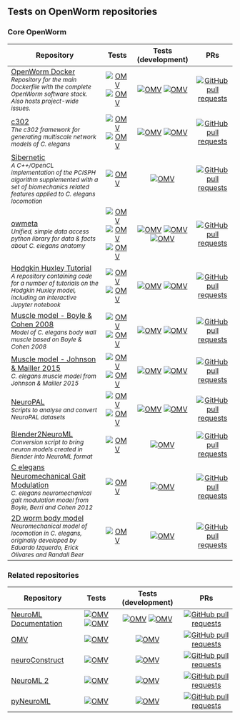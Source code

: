 
## Tests on OpenWorm repositories

### Core OpenWorm

| Repository | Tests | Tests (development) | PRs |
|----------|:------:|:------:|:------:|
| <a href="https://github.com/openworm/OpenWorm">OpenWorm Docker</a><br/><i><sup>Repository for the main Dockerfile with the complete OpenWorm software stack. Also hosts project-wide issues.</sup></i> |  [![OMV](https://github.com/openworm/OpenWorm/actions/workflows/docker-image.yml/badge.svg)](https://github.com/openworm/OpenWorm/actions/workflows/docker-image.yml)   [![OMV](https://github.com/openworm/OpenWorm/actions/workflows/docker-image-quickrun.yml/badge.svg)](https://github.com/openworm/OpenWorm/actions/workflows/docker-image-quickrun.yml)   |   [![OMV](https://github.com/openworm/OpenWorm/actions/workflows/docker-image.yml/badge.svg?branch=development)](https://github.com/openworm/OpenWorm/actions/workflows/docker-image.yml)   [![OMV](https://github.com/openworm/OpenWorm/actions/workflows/docker-image-quickrun.yml/badge.svg?branch=development)](https://github.com/openworm/OpenWorm/actions/workflows/docker-image-quickrun.yml)  |  [![GitHub pull requests](https://img.shields.io/github/issues-pr/openworm/OpenWorm)](https://github.com/openworm/OpenWorm/pulls) | 
| <a href="https://github.com/openworm/c302">c302</a><br/><i><sup>The c302 framework for generating multiscale network models of C. elegans</sup></i> |  [![OMV](https://github.com/openworm/c302/actions/workflows/ci.yml/badge.svg)](https://github.com/openworm/c302/actions/workflows/ci.yml)   [![OMV](https://github.com/openworm/c302/actions/workflows/non_omv.yml/badge.svg)](https://github.com/openworm/c302/actions/workflows/non_omv.yml)   |   [![OMV](https://github.com/openworm/c302/actions/workflows/ci.yml/badge.svg?branch=development)](https://github.com/openworm/c302/actions/workflows/ci.yml)   [![OMV](https://github.com/openworm/c302/actions/workflows/non_omv.yml/badge.svg?branch=development)](https://github.com/openworm/c302/actions/workflows/non_omv.yml)  |  [![GitHub pull requests](https://img.shields.io/github/issues-pr/openworm/c302)](https://github.com/openworm/c302/pulls) | 
| <a href="https://github.com/openworm/sibernetic">Sibernetic</a><br/><i><sup>A C++/OpenCL implementation of the PCISPH algorithm supplemented with a set of biomechanics related features applied to C. elegans locomotion</sup></i> |  [![OMV](https://github.com/openworm/sibernetic/actions/workflows/ci-build.yml/badge.svg)](https://github.com/openworm/sibernetic/actions/workflows/ci-build.yml)   |   [![OMV](https://github.com/openworm/sibernetic/actions/workflows/ci-build.yml/badge.svg?branch=development)](https://github.com/openworm/sibernetic/actions/workflows/ci-build.yml)  |  [![GitHub pull requests](https://img.shields.io/github/issues-pr/openworm/sibernetic)](https://github.com/openworm/sibernetic/pulls) | 
| <a href="https://github.com/openworm/owmeta">owmeta</a><br/><i><sup>Unified, simple data access python library for data & facts about C. elegans anatomy</sup></i> |  [![OMV](https://github.com/openworm/owmeta/actions/workflows/scheduled-master-build.yml/badge.svg)](https://github.com/openworm/owmeta/actions/workflows/scheduled-master-build.yml)   [![OMV](https://github.com/openworm/owmeta/actions/workflows/scheduled-dev-build.yml/badge.svg)](https://github.com/openworm/owmeta/actions/workflows/scheduled-dev-build.yml)   [![OMV](https://github.com/openworm/owmeta/actions/workflows/dev-test.yml/badge.svg)](https://github.com/openworm/owmeta/actions/workflows/dev-test.yml)   |   [![OMV](https://github.com/openworm/owmeta/actions/workflows/scheduled-master-build.yml/badge.svg?branch=development)](https://github.com/openworm/owmeta/actions/workflows/scheduled-master-build.yml)   [![OMV](https://github.com/openworm/owmeta/actions/workflows/scheduled-dev-build.yml/badge.svg?branch=development)](https://github.com/openworm/owmeta/actions/workflows/scheduled-dev-build.yml)   [![OMV](https://github.com/openworm/owmeta/actions/workflows/dev-test.yml/badge.svg?branch=development)](https://github.com/openworm/owmeta/actions/workflows/dev-test.yml)  |  [![GitHub pull requests](https://img.shields.io/github/issues-pr/openworm/owmeta)](https://github.com/openworm/owmeta/pulls) | 
| <a href="https://github.com/openworm/hodgkin_huxley_tutorial">Hodgkin Huxley Tutorial</a><br/><i><sup>A repository containing code for a number of tutorials on the Hodgkin Huxley model, including an interactive Jupyter notebook</sup></i> |  [![OMV](https://github.com/openworm/hodgkin_huxley_tutorial/actions/workflows/omv-ci.yml/badge.svg)](https://github.com/openworm/hodgkin_huxley_tutorial/actions/workflows/omv-ci.yml)   [![OMV](https://github.com/openworm/hodgkin_huxley_tutorial/actions/workflows/non-omv.yml/badge.svg)](https://github.com/openworm/hodgkin_huxley_tutorial/actions/workflows/non-omv.yml)   |   [![OMV](https://github.com/openworm/hodgkin_huxley_tutorial/actions/workflows/omv-ci.yml/badge.svg?branch=development)](https://github.com/openworm/hodgkin_huxley_tutorial/actions/workflows/omv-ci.yml)   [![OMV](https://github.com/openworm/hodgkin_huxley_tutorial/actions/workflows/non-omv.yml/badge.svg?branch=development)](https://github.com/openworm/hodgkin_huxley_tutorial/actions/workflows/non-omv.yml)  |  [![GitHub pull requests](https://img.shields.io/github/issues-pr/openworm/hodgkin_huxley_tutorial)](https://github.com/openworm/hodgkin_huxley_tutorial/pulls) | 
| <a href="https://github.com/openworm/muscle_model">Muscle model - Boyle & Cohen 2008</a><br/><i><sup>Model of C. elegans body wall muscle based on Boyle & Cohen 2008</sup></i> |  [![OMV](https://github.com/openworm/muscle_model/actions/workflows/omv-ci.yml/badge.svg)](https://github.com/openworm/muscle_model/actions/workflows/omv-ci.yml)   [![OMV](https://github.com/openworm/muscle_model/actions/workflows/non-omv.yml/badge.svg)](https://github.com/openworm/muscle_model/actions/workflows/non-omv.yml)   |   [![OMV](https://github.com/openworm/muscle_model/actions/workflows/omv-ci.yml/badge.svg?branch=development)](https://github.com/openworm/muscle_model/actions/workflows/omv-ci.yml)   [![OMV](https://github.com/openworm/muscle_model/actions/workflows/non-omv.yml/badge.svg?branch=development)](https://github.com/openworm/muscle_model/actions/workflows/non-omv.yml)  |  [![GitHub pull requests](https://img.shields.io/github/issues-pr/openworm/muscle_model)](https://github.com/openworm/muscle_model/pulls) | 
| <a href="https://github.com/openworm/JohnsonMailler_MuscleModel">Muscle model - Johnson & Mailler 2015</a><br/><i><sup>C. elegans muscle model from Johnson & Mailler 2015</sup></i> |  [![OMV](https://github.com/openworm/JohnsonMailler_MuscleModel/actions/workflows/omv-ci.yml/badge.svg)](https://github.com/openworm/JohnsonMailler_MuscleModel/actions/workflows/omv-ci.yml)   [![OMV](https://github.com/openworm/JohnsonMailler_MuscleModel/actions/workflows/non-omv.yml/badge.svg)](https://github.com/openworm/JohnsonMailler_MuscleModel/actions/workflows/non-omv.yml)   |   [![OMV](https://github.com/openworm/JohnsonMailler_MuscleModel/actions/workflows/omv-ci.yml/badge.svg?branch=development)](https://github.com/openworm/JohnsonMailler_MuscleModel/actions/workflows/omv-ci.yml)   [![OMV](https://github.com/openworm/JohnsonMailler_MuscleModel/actions/workflows/non-omv.yml/badge.svg?branch=development)](https://github.com/openworm/JohnsonMailler_MuscleModel/actions/workflows/non-omv.yml)  |  [![GitHub pull requests](https://img.shields.io/github/issues-pr/openworm/JohnsonMailler_MuscleModel)](https://github.com/openworm/JohnsonMailler_MuscleModel/pulls) | 
| <a href="https://github.com/openworm/NeuroPAL">NeuroPAL</a><br/><i><sup>Scripts to analyse and convert NeuroPAL datasets</sup></i> |  [![OMV](https://github.com/openworm/NeuroPAL/actions/workflows/omv-ci.yml/badge.svg)](https://github.com/openworm/NeuroPAL/actions/workflows/omv-ci.yml)   [![OMV](https://github.com/openworm/NeuroPAL/actions/workflows/test-notebooks.yml/badge.svg)](https://github.com/openworm/NeuroPAL/actions/workflows/test-notebooks.yml)   |   [![OMV](https://github.com/openworm/NeuroPAL/actions/workflows/omv-ci.yml/badge.svg?branch=development)](https://github.com/openworm/NeuroPAL/actions/workflows/omv-ci.yml)   [![OMV](https://github.com/openworm/NeuroPAL/actions/workflows/test-notebooks.yml/badge.svg?branch=development)](https://github.com/openworm/NeuroPAL/actions/workflows/test-notebooks.yml)  |  [![GitHub pull requests](https://img.shields.io/github/issues-pr/openworm/NeuroPAL)](https://github.com/openworm/NeuroPAL/pulls) | 
| <a href="https://github.com/openworm/Blender2NeuroML">Blender2NeuroML</a><br/><i><sup>Conversion script to bring neuron models created in Blender into NeuroML format</sup></i> |  [![OMV](https://github.com/openworm/Blender2NeuroML/actions/workflows/ci-test.yml/badge.svg)](https://github.com/openworm/Blender2NeuroML/actions/workflows/ci-test.yml)   |   [![OMV](https://github.com/openworm/Blender2NeuroML/actions/workflows/ci-test.yml/badge.svg?branch=development)](https://github.com/openworm/Blender2NeuroML/actions/workflows/ci-test.yml)  |  [![GitHub pull requests](https://img.shields.io/github/issues-pr/openworm/Blender2NeuroML)](https://github.com/openworm/Blender2NeuroML/pulls) | 
| <a href="https://github.com/OpenSourceBrain/CelegansNeuromechanicalGaitModulation">C elegans Neuromechanical Gait Modulation</a><br/><i><sup>C. elegans neuromechanical gait modulation model from Boyle, Berri and Cohen 2012</sup></i> |  [![OMV](https://github.com/OpenSourceBrain/CelegansNeuromechanicalGaitModulation/actions/workflows/build.yml/badge.svg)](https://github.com/OpenSourceBrain/CelegansNeuromechanicalGaitModulation/actions/workflows/build.yml)   |   [![OMV](https://github.com/OpenSourceBrain/CelegansNeuromechanicalGaitModulation/actions/workflows/build.yml/badge.svg?branch=development)](https://github.com/OpenSourceBrain/CelegansNeuromechanicalGaitModulation/actions/workflows/build.yml)  |  [![GitHub pull requests](https://img.shields.io/github/issues-pr/OpenSourceBrain/CelegansNeuromechanicalGaitModulation)](https://github.com/OpenSourceBrain/CelegansNeuromechanicalGaitModulation/pulls) | 
| <a href="https://github.com/openworm/CE_locomotion">2D worm body model</a><br/><i><sup>Neuromechanical model of locomotion in C. elegans, originally developed by Eduardo Izquerdo, Erick Olivares and Randall Beer</sup></i> |  [![OMV](https://github.com/openworm/CE_locomotion/actions/workflows/ci-make.yml/badge.svg)](https://github.com/openworm/CE_locomotion/actions/workflows/ci-make.yml)   |   [![OMV](https://github.com/openworm/CE_locomotion/actions/workflows/ci-make.yml/badge.svg?branch=development)](https://github.com/openworm/CE_locomotion/actions/workflows/ci-make.yml)  |  [![GitHub pull requests](https://img.shields.io/github/issues-pr/openworm/CE_locomotion)](https://github.com/openworm/CE_locomotion/pulls) | 

### Related repositories

| Repository | Tests | Tests (development) | PRs |
|----------|:------:|:------:|:------:|
| <a href="https://github.com/NeuroML/Documentation">NeuroML Documentation</a><br/><i><sup></sup></i> |  [![OMV](https://github.com/NeuroML/Documentation/actions/workflows/prs.yaml/badge.svg)](https://github.com/NeuroML/Documentation/actions/workflows/prs.yaml)   [![OMV](https://github.com/NeuroML/Documentation/actions/workflows/publish.yml/badge.svg)](https://github.com/NeuroML/Documentation/actions/workflows/publish.yml)   |   [![OMV](https://github.com/NeuroML/Documentation/actions/workflows/prs.yaml/badge.svg?branch=development)](https://github.com/NeuroML/Documentation/actions/workflows/prs.yaml)   [![OMV](https://github.com/NeuroML/Documentation/actions/workflows/publish.yml/badge.svg?branch=development)](https://github.com/NeuroML/Documentation/actions/workflows/publish.yml)  |  [![GitHub pull requests](https://img.shields.io/github/issues-pr/NeuroML/Documentation)](https://github.com/NeuroML/Documentation/pulls) | 
| <a href="https://github.com/OpenSourceBrain/osb-model-validation">OMV</a><br/><i><sup></sup></i> |  [![OMV](https://github.com/OpenSourceBrain/osb-model-validation/actions/workflows/ci.yml/badge.svg)](https://github.com/OpenSourceBrain/osb-model-validation/actions/workflows/ci.yml)   |   [![OMV](https://github.com/OpenSourceBrain/osb-model-validation/actions/workflows/ci.yml/badge.svg?branch=development)](https://github.com/OpenSourceBrain/osb-model-validation/actions/workflows/ci.yml)  |  [![GitHub pull requests](https://img.shields.io/github/issues-pr/OpenSourceBrain/osb-model-validation)](https://github.com/OpenSourceBrain/osb-model-validation/pulls) | 
| <a href="https://github.com/neuralensemble/neuroConstruct">neuroConstruct</a><br/><i><sup></sup></i> |  [![OMV](https://github.com/neuralensemble/neuroConstruct/actions/workflows/ci.yml/badge.svg)](https://github.com/neuralensemble/neuroConstruct/actions/workflows/ci.yml)   |   [![OMV](https://github.com/neuralensemble/neuroConstruct/actions/workflows/ci.yml/badge.svg?branch=development)](https://github.com/neuralensemble/neuroConstruct/actions/workflows/ci.yml)  |  [![GitHub pull requests](https://img.shields.io/github/issues-pr/neuralensemble/neuroConstruct)](https://github.com/neuralensemble/neuroConstruct/pulls) | 
| <a href="https://github.com/NeuroML/NeuroML2">NeuroML 2</a><br/><i><sup></sup></i> |  [![OMV](https://github.com/NeuroML/NeuroML2/actions/workflows/ci.yml/badge.svg)](https://github.com/NeuroML/NeuroML2/actions/workflows/ci.yml)   |   [![OMV](https://github.com/NeuroML/NeuroML2/actions/workflows/ci.yml/badge.svg?branch=development)](https://github.com/NeuroML/NeuroML2/actions/workflows/ci.yml)  |  [![GitHub pull requests](https://img.shields.io/github/issues-pr/NeuroML/NeuroML2)](https://github.com/NeuroML/NeuroML2/pulls) | 
| <a href="https://github.com/NeuroML/pyNeuroML">pyNeuroML</a><br/><i><sup></sup></i> |  [![OMV](https://github.com/NeuroML/pyNeuroML/actions/workflows/ci.yml/badge.svg)](https://github.com/NeuroML/pyNeuroML/actions/workflows/ci.yml)   |   [![OMV](https://github.com/NeuroML/pyNeuroML/actions/workflows/ci.yml/badge.svg?branch=development)](https://github.com/NeuroML/pyNeuroML/actions/workflows/ci.yml)  |  [![GitHub pull requests](https://img.shields.io/github/issues-pr/NeuroML/pyNeuroML)](https://github.com/NeuroML/pyNeuroML/pulls) | 
  </table>
